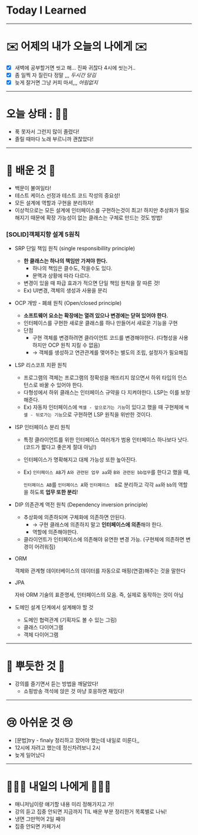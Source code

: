 # Today I Learned


---

# ✉️ 어제의 내가 오늘의 나에게 ✉️

- [x]  새벽에 공부할거면 씻고 해... 진짜 귀찮다 4시에 씻는거..
- [x]  좀 일찍 자 질린다 정말 ,,, *두시간 당김*
- [x]  늦게 잘거면 그냥 커피 마셔,,, *어림없지*

---

# 오늘 상태 : 👵🏻

- 푹 못자서 그런지 많이 졸렸다!
- 졸릴 때마다 노래 부르니까 괜찮았다!

---

# 🧐 배운 것 🧐

- 백문이 불여일타!
- 테스트 케이스 선정과 테스트 코드 작성의 중요성!
- 모든 설계에 역할과 구현을 분리하자!
- 이상적으로는 모든 설계에 인터페이스를 구현하는것이 최고! 하지만 추상화가 필요해지기 때문에 확장 가능성이 없는 클래스는 구체로 만드는 것도 방법!

### [SOLID]객체지향 설계 5원칙

- SRP 단일 책임 원칙 (single responsibillity principle)

  - **한 클래스는 하나의 책임만 가져야 한다.**
    - 하나의 책임은 클수도, 작을수도 있다.
    - 문맥과 상황에 따라 다르다.
  - 변경이 있을 때 파급 효과가 적으면 단일 책임 원칙을 잘 따른 것!
  - Ex) UI변경, 객체의 생성과 사용을 분리

- OCP 개방 - 폐쇄 원칙 (Open/closed principle)

  - **소프트웨어 요소는 확장에는 열려 있으나 변경에는 닫혀 있어야 한다.**
  - 인터페이스를 구현한 새로운 클래스를 하나 만들어서 새로운 기능을 구현
  - 단점
    - 구현 객체를 변경하려면 클라이언트 코드를 변경해야한다. (다형성을 사용하지만 OCP 원칙 지킬 수 없음)
    - → 객체를 생성하고 연관관계를 맺어주는 별도의 조립, 설정자가 필요해짐

- LSP 리스코프 치환 원칙

  - 프로그램의 객체는 프로그램의 정확성을 깨뜨리지 않으면서 하위 타입의 인스턴스로 바꿀 수 있어야 한다.
  - 다형성에서 하위 클래스는 인터페이스 규약을 다 지켜야한다. LSP는 이를 보장해준다.
  - Ex) 자동차 인터페이스에 `엑셀 - 앞으로가는 기능`이 있다고 했을 때 구현체에  `엑셀 - 뒤로가는 기능`으로 구현하면 LSP 원칙을 위반한 것이다.

- ISP 인터페이스 분리 원칙

  - 특정 클라이언트를 위한 인터페이스 여러개가 범용 인터페이스 하나보다 낫다. (코드가 짧다고 좋은게 절대 아님!)

  - 인터페이스가 명확해지고 대체 가능성 또한 높아진다.

  - Ex) `인터페이스 AB`가 `A와 관련된 업무 aa`와 `B와 관련된 bb업무`를 한다고 했을 때,

    `인터페이스 AB`를 `인터페이스 A`와 `인터페이스  B`로 분리하고 각각 `aa`와 `bb`의 역할을 하도록 **업무 또한 분리**!

- DIP 의존관계 역전 원칙 (Dependency inversion principle)

  - 추상화에 의존하되며 구체화에 의존하면 안된다.
    - → 구현 클래스에 의존하지 말고 **인터페이스에 의존**해야 한다.
    - 역할에 의존해야한다.
  - 클라이언트가 인터페이스에 의존해야 유연한 변경 가능. (구현체에 의존하면 변경이 어려워짐)

- ORM
  
    객체와 관계형 데이터베이스의 데이터를 자동으로 매핑(연결)해주는 것을 말한다
    
- JPA
  
    자바 ORM 기술의 표준명세, 인터페이스의 모음. 즉, 실제로 동작하는 것이 아님
    
- 도메인 설계 단계에서 설계해야 할 것
    - 도메인 협력관계 (기획자도 볼 수 있는 그림)
    - 클래스 다이어그램
    - 객체 다이어그램
    

---

# 🥰 뿌듯한 것 🥰

- 강의를 즐기면서 듣는 방법을 깨달았다!
    - 쇼핑방송 객석에 앉은 것 마냥 호응하면 재밌다!

---

# 😢 아쉬운 것 😢

- [문법]try - finaly 정리하고 잤어야 했는데 내일로 미룬다,,
- 12시에 자려고 했는데 정신차려보니 2시
- 늦게 일어났다

---

# 🙋🏻‍♀️ 내일의 나에게 🙋🏻‍♀️

- 매니저님이랑 얘기할 내용 미리 정해가지고 가!
- 강의 듣고 집중 안되면 지금까지 TIL 배운 부분 정리한거 목록별로 나눠!
- 냉면 그만먹어 2일 째야
- 집중 안되면 카페가서 
